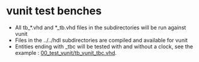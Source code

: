 # vunit test benches

 * All tb_*.vhd and *_tb.vhd files in the subdirectories will be run against vunit
 * Files in the ../../hdl subdirectories are compiled and available for vunit
 * Entities ending with _tbc will be tested with and without a clock, see the
   example : [00_test_vunit/tb_vunit_tbc.vhd](00_test_vunit/tb_vunit_tbc.vhd).
